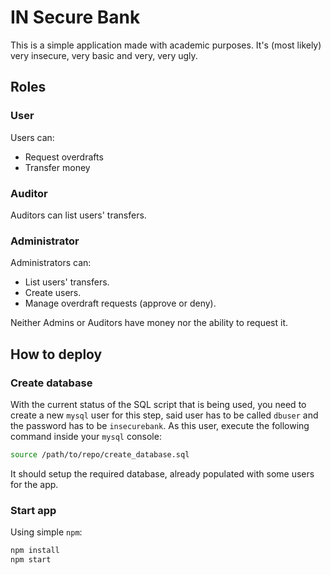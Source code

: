 # IN Secure Bank

This is a simple application made with academic purposes. It's (most likely) very insecure, very basic and very, very ugly.

## Roles

### User

Users can:

- Request overdrafts
- Transfer money

### Auditor

Auditors can list users' transfers.

### Administrator

Administrators can:

- List users' transfers.
- Create users.
- Manage overdraft requests (approve or deny).

Neither Admins or Auditors have money nor the ability to request it.

## How to deploy

### Create database

With the current status of the SQL script that is being used, you need to create a new `mysql` user for this step, said user has to be called `dbuser` and the password has to be `insecurebank`. As this user, execute the following command inside your `mysql` console:

```bash
source /path/to/repo/create_database.sql
```

It should setup the required database, already populated with some users for the app.

### Start app

Using simple `npm`:

```bash
npm install
npm start
```
